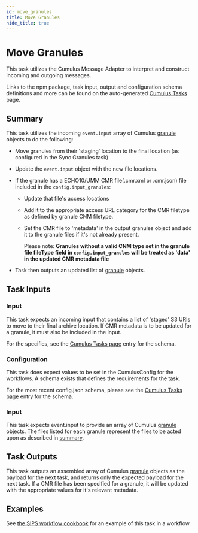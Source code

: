 ```yaml
---
id: move_granules
title: Move Granules
hide_title: true
---
```


# Move Granules

This task utilizes the Cumulus Message Adapter to interpret and construct incoming and outgoing messages.

Links to the npm package, task input, output and configuration schema definitions and more can be found on the auto-generated [Cumulus Tasks](../tasks) page.

## Summary

This task utilizes the incoming ```event.input``` array of Cumulus [granule](https://github.com/nasa/cumulus/blob/master/packages/api/models/schemas.js) objects to do the following:

* Move granules from their 'staging' location to the final location (as configured in the Sync Granules task)

* Update the ```event.input``` object with the new file locations.

* If the granule has a ECHO10/UMM CMR file(.cmr.xml or .cmr.json) file included in the ```config.input_granules```:
  *  Update that file's access locations
  *  Add it to the appropriate access URL category for the CMR filetype as defined by granule CNM filetype.
  *  Set the CMR file to 'metadata' in the output granules object and add it to  the granule files if it's not already present.

      Please note: **Granules without a valid CNM type set in the granule file fileType field in ```config.input_granules``` will be treated as 'data' in the updated CMR metadata file**

* Task then outputs an updated list of [granule](https://github.com/nasa/cumulus/blob/master/packages/api/models/schemas.js) objects.

## Task Inputs

### Input

This task expects an incoming input that contains a list of 'staged' S3 URIs to move to their final archive location.  If CMR metadata is to be updated for a granule, it must also be included in the input.

For the specifics, see the [Cumulus Tasks page](../tasks) entry for the schema.

### Configuration

This task does expect values to be set in the CumulusConfig for the workflows.  A schema exists that defines the requirements for the task.

For the most recent config.json schema, please see the [Cumulus Tasks page](../tasks) entry for the schema.

### Input

This task expects event.input to provide an array of Cumulus [granule](https://github.com/nasa/cumulus/blob/master/packages/api/models/schemas.js) objects.   The files listed for each granule represent the files to be acted upon as described in [summary](#summary).

## Task Outputs

This task outputs an assembled array of Cumulus [granule](https://github.com/nasa/cumulus/blob/master/packages/api/models/schemas.js) objects as the payload for the next task, and returns only the expected payload for the next task.    If a CMR file has been specified for a granule, it will be updated with the appropriate values for it's relevant metadata.

## Examples

See [the SIPS workflow cookbook](../data-cookbooks/sips-workflow) for an example of this task in a workflow
